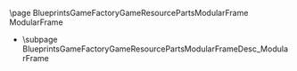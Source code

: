 \page BlueprintsGameFactoryGameResourcePartsModularFrame ModularFrame
- \subpage BlueprintsGameFactoryGameResourcePartsModularFrameDesc_ModularFrame
